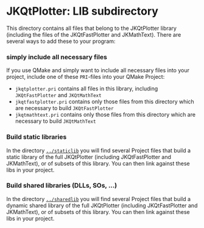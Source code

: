 # JKQtPlotter: LIB subdirectory

This directory contains all files that belong to the JKQtPlotter library (including the files of the JKQtFastPlotter and JKMathText). There are several ways to add these to your program:

### simply include all necessary files
If you use QMake and simply want to include all necessary files into your project, include one of these `PRI`-files into your QMake Project:
- `jkqtplotter.pri` contains all files in this library, including `JKQtFastPlotter` and `JKQtMathText`
- `jkqtfastplotter.pri` contains only those files from this directory which are necessary to build `JKQtFastPlotter`
- `jkqtmathtext.pri` contains only those files from this directory which are necessary to build `JKQtMathText`

### Build static libraries
In the directory [`../staticlib`](../staticlib) you will find several Project files that build a static library of the full JKQtPlotter (including JKQtFastPlotter and JKMathText), or of subsets of this library. You can then link against these libs in your project.

### Build shared libraries (DLLs, SOs, ...)
In the directory [`../sharedlib`](../sharedlib) you will find several Project files that build a dynamic shared library of the full JKQtPlotter (including JKQtFastPlotter and JKMathText), or of subsets of this library. You can then link against these libs in your project.

